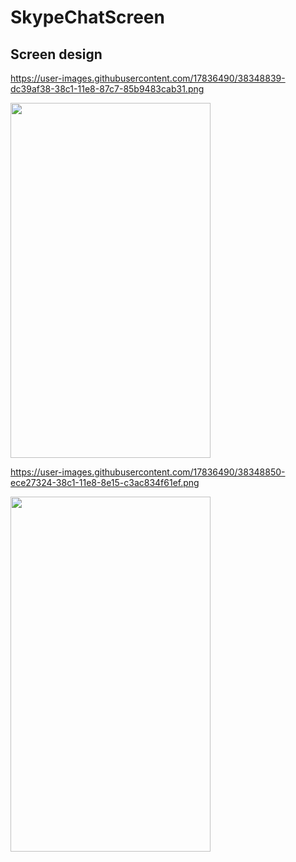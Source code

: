 # SkypeChatScreen

## Screen design

https://user-images.githubusercontent.com/17836490/38348839-dc39af38-38c1-11e8-87c7-85b9483cab31.png

<img src="https://user-images.githubusercontent.com/17836490/38348839-dc39af38-38c1-11e8-87c7-85b9483cab31.png" height="568" width="320">



https://user-images.githubusercontent.com/17836490/38348850-ece27324-38c1-11e8-8e15-c3ac834f61ef.png

<img src="https://user-images.githubusercontent.com/17836490/38348850-ece27324-38c1-11e8-8e15-c3ac834f61ef.png" height="568" width="320">
